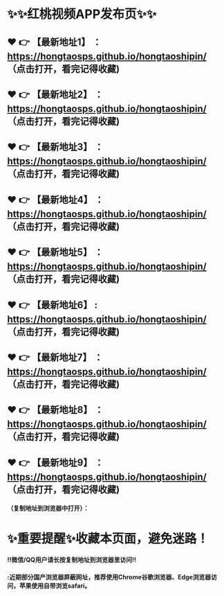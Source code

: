 

# :sparkles::sparkles:红桃视频APP发布页:sparkles::sparkles:

 :heart: :point_right: 【最新地址1】 ： https://hongtaosps.github.io/hongtaoshipin/   （点击打开，看完记得收藏)
 ------
 :heart: :point_right: 【最新地址2】 ： https://hongtaosps.github.io/hongtaoshipin/   （点击打开，看完记得收藏)
 ------
 :heart: :point_right: 【最新地址3】 ： https://hongtaosps.github.io/hongtaoshipin/   （点击打开，看完记得收藏)
 ------
 :heart: :point_right: 【最新地址4】 ： https://hongtaosps.github.io/hongtaoshipin/  （点击打开，看完记得收藏)
 ------
 :heart: :point_right: 【最新地址5】 ： https://hongtaosps.github.io/hongtaoshipin/  （点击打开，看完记得收藏)
 ------
 :heart: :point_right: 【最新地址6】 :  https://hongtaosps.github.io/hongtaoshipin/   （点击打开，看完记得收藏)
 ------
 :heart: :point_right: 【最新地址7】 ： https://hongtaosps.github.io/hongtaoshipin/ （点击打开，看完记得收藏)
 ------
 :heart: :point_right: 【最新地址8】 ： https://hongtaosps.github.io/hongtaoshipin/ （点击打开，看完记得收藏)
 ------
 :heart: :point_right: 【最新地址9】 ： https://hongtaosps.github.io/hongtaoshipin/ （点击打开，看完记得收藏)
  ------

  
#### （复制地址到浏览器中打开）：
# :sparkles:重要提醒:sparkles:收藏本页面，避免迷路！
#### ‼️微信/QQ用户请长按复制地址到浏览器里访问‼
#### :近期部分国产浏览器屏蔽网址，推荐使用Chrome谷歌浏览器、Edge浏览器访问，苹果使用自带浏览safari。
